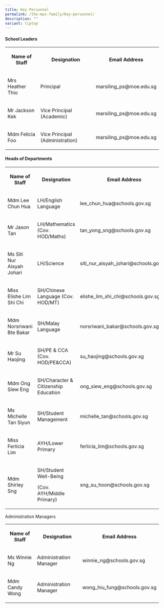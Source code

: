 ```yaml
---
title: Key Personnel
permalink: /the-mps-family/Key-personnel/
description: ""
variant: tiptap
---
```

<h4><strong>School Leaders</strong></h4>
<table>
<tbody>
<tr>
<th rowspan="1" colspan="1">
<p>Name of Staff</p>
</th>
<th rowspan="1" colspan="1">
<p>Designation</p>
</th>
<th rowspan="1" colspan="1">
<p>Email Address</p>
</th>
</tr>
<tr>
<td rowspan="1" colspan="1">
<p>Mrs Heather Thio</p>
</td>
<td rowspan="1" colspan="1">
<p>Principal</p>
</td>
<td rowspan="1" colspan="1">
<p>marsiling_ps@moe.edu.sg</p>
</td>
</tr>
<tr>
<td rowspan="1" colspan="1">
<p>Mr Jackson Kek</p>
</td>
<td rowspan="1" colspan="1">
<p>Vice Principal (Academic)</p>
</td>
<td rowspan="1" colspan="1">
<p>marsiling_ps@moe.edu.sg</p>
</td>
</tr>
<tr>
<td rowspan="1" colspan="1">
<p>Mdm Felicia Foo</p>
</td>
<td rowspan="1" colspan="1">
<p>Vice Principal (Administration)</p>
</td>
<td rowspan="1" colspan="1">
<p>marsiling_ps@moe.edu.sg</p>
</td>
</tr>
</tbody>
</table>
<p></p>
<h4><strong>Heads of Departments</strong></h4>
<table>
<tbody>
<tr>
<th rowspan="1" colspan="1">
<p>Name of Staff</p>
</th>
<th rowspan="1" colspan="1">
<p>Designation</p>
</th>
<th rowspan="1" colspan="1">
<p>Email Address</p>
</th>
</tr>
<tr>
<td rowspan="1" colspan="1">
<p>Mdm Lee Chun Hua</p>
</td>
<td rowspan="1" colspan="1">
<p>LH/English Language</p>
</td>
<td rowspan="1" colspan="1">
<p>lee_chun_hua@schools.gov.sg</p>
</td>
</tr>
<tr>
<td rowspan="1" colspan="1">
<p>Mr Jason Tan</p>
</td>
<td rowspan="1" colspan="1">
<p>LH/Mathematics (Cov. HOD/Maths)</p>
</td>
<td rowspan="1" colspan="1">
<p>tan_yong_sng@schools.gov.sg</p>
</td>
</tr>
<tr>
<td rowspan="1" colspan="1">
<p>Ms Siti Nur Aisyah Johari</p>
</td>
<td rowspan="1" colspan="1">
<p>LH/Science</p>
</td>
<td rowspan="1" colspan="1">
<p>siti_nur_aisyah_johari@schools.gov.sg</p>
</td>
</tr>
<tr>
<td rowspan="1" colspan="1">
<p>Miss Elishe Lim Shi Chi</p>
</td>
<td rowspan="1" colspan="1">
<p>SH/Chinese Language (Cov. HOD/MT)</p>
</td>
<td rowspan="1" colspan="1">
<p>elishe_lim_shi_chi@schools.gov.sg</p>
</td>
</tr>
<tr>
<td rowspan="1" colspan="1">
<p>Mdm Norsriwani Bte Bakar</p>
</td>
<td rowspan="1" colspan="1">
<p>SH/Malay Language</p>
</td>
<td rowspan="1" colspan="1">
<p>norsriwani_bakar@schools.gov.sg</p>
</td>
</tr>
<tr>
<td rowspan="1" colspan="1">
<p>Mr Su Haojing</p>
</td>
<td rowspan="1" colspan="1">
<p>SH/PE &amp; CCA (Cov. HOD/PE&amp;CCA)</p>
</td>
<td rowspan="1" colspan="1">
<p>su_haojing@schools.gov.sg</p>
</td>
</tr>
<tr>
<td rowspan="1" colspan="1">
<p>Mdm Ong Siew Eng</p>
</td>
<td rowspan="1" colspan="1">
<p>SH/Character &amp; Citizenship Education</p>
</td>
<td rowspan="1" colspan="1">
<p>ong_siew_eng@schools.gov.sg</p>
</td>
</tr>
<tr>
<td rowspan="1" colspan="1">
<p>Ms Michelle Tan Siyun</p>
</td>
<td rowspan="1" colspan="1">
<p>SH/Student Management</p>
</td>
<td rowspan="1" colspan="1">
<p>michelle_tan@schools.gov.sg</p>
</td>
</tr>
<tr>
<td rowspan="1" colspan="1">
<p>Miss Ferlicia Lim</p>
</td>
<td rowspan="1" colspan="1">
<p>AYH/Lower Primary</p>
</td>
<td rowspan="1" colspan="1">
<p>ferlicia_lim@schools.gov.sg</p>
</td>
</tr>
<tr>
<td rowspan="1" colspan="1">
<p>Mdm Shirley Sng</p>
</td>
<td rowspan="1" colspan="1">
<p>SH/Student Well-Being</p>
<p>(Cov. AYH/Middle Primary)</p>
</td>
<td rowspan="1" colspan="1">
<p>sng_su_hoon@schools.gov.sg</p>
</td>
</tr>
</tbody>
</table>
<p></p>
<p>Administration Managers</p>
<table>
<tbody>
<tr>
<th rowspan="1" colspan="1">
<p>Name of Staff</p>
</th>
<th rowspan="1" colspan="1">
<p>Designation</p>
</th>
<th rowspan="1" colspan="1">
<p>Email Address</p>
</th>
</tr>
<tr>
<td rowspan="1" colspan="1">
<p>Ms Winnie Ng</p>
</td>
<td rowspan="1" colspan="1">
<p>Administration Manager</p>
</td>
<td rowspan="1" colspan="1">
<p>winnie_ng@schools.gov.sg</p>
</td>
</tr>
<tr>
<td rowspan="1" colspan="1">
<p>Mdm Candy Wong</p>
</td>
<td rowspan="1" colspan="1">
<p>Administration Manager</p>
</td>
<td rowspan="1" colspan="1">
<p>wong_hiu_fung@schools.gov.sg</p>
</td>
</tr>
</tbody>
</table>
<p></p>